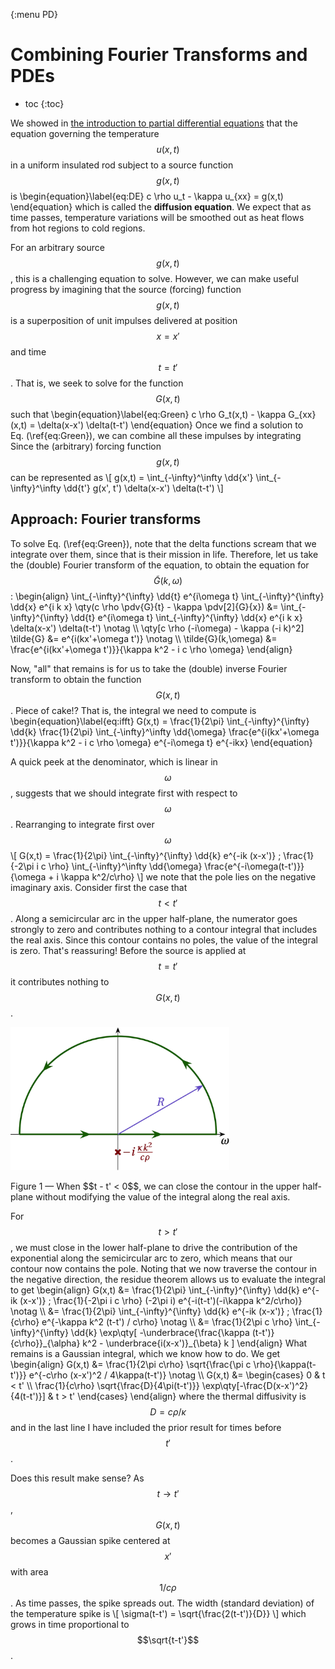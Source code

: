 {:menu PD}



# Combining Fourier Transforms and PDEs

* toc
{:toc}


We showed in [the introduction to partial differential equations](PD-PD1.md) that the equation governing the temperature $$u(x,t)$$ in a uniform insulated rod subject to a source function $$g(x,t)$$ is
\begin{equation}\label{eq:DE}
  c \rho u_t - \kappa u_{xx} = g(x,t)
\end{equation} 
which is called the **diffusion equation**. We expect that as time passes, temperature variations will be smoothed out as heat flows from hot regions to cold regions.

For an arbitrary source $$g(x,t)$$, this is a challenging equation to solve. However, we can make useful progress by imagining that the source (forcing) function $$g(x,t)$$ is a superposition of unit impulses delivered at position $$x = x'$$ and time $$t = t'$$. That is, we seek to solve for the function $$G(x,t)$$ such that
\begin{equation}\label{eq:Green}
  c \rho G_t(x,t) - \kappa G_{xx}(x,t) = \delta(x-x') \delta(t-t')
\end{equation}
Once we find a solution to Eq.&nbsp;(\ref{eq:Green}), we can combine all these impulses by integrating 
Since the (arbitrary) forcing function $$g(x,t)$$ can be represented as 
\\[
    g(x,t) = \int_{-\infty}^\infty \dd{x'} \int_{-\infty}^\infty \dd{t'} g(x', t') \delta(x-x') \delta(t-t')
\\]

## Approach: Fourier transforms

To solve Eq.&nbsp;(\ref{eq:Green}), note that the delta functions scream that we integrate over them, since that is their mission in life. Therefore, let us take the (double) Fourier transform of the equation, to obtain the equation for $$\tilde{G}(k,\omega)$$:
\begin{align}
  \int_{-\infty}^{\infty} \dd{t} e^{i\omega t} \int_{-\infty}^{\infty} \dd{x} e^{i k x} \qty(c \rho \pdv{G}{t} - \kappa \pdv[2]{G}{x}) 
  &=
  \int_{-\infty}^{\infty} \dd{t} e^{i\omega t} \int_{-\infty}^{\infty} \dd{x} e^{i k x} \delta(x-x') \delta(t-t')
  \notag \\\ 
  \qty[c \rho (-i\omega) - \kappa (-i k)^2] \tilde{G} &= e^{i(kx'+\omega t')} \notag \\\ 
  \tilde{G}(k,\omega) &= \frac{e^{i(kx'+\omega t')}}{\kappa k^2 - i c \rho \omega}
\end{align}

Now, "all" that remains is for us to take the (double) inverse Fourier transform to obtain the function $$G(x,t)$$. Piece of cake!? That is, the integral we need to compute is
\begin{equation}\label{eq:ifft}
  G(x,t) = \frac{1}{2\pi} \int_{-\infty}^{\infty} \dd{k} \frac{1}{2\pi} \int_{-\infty}^\infty \dd{\omega} 
  \frac{e^{i(kx'+\omega t')}}{\kappa k^2 - i c \rho \omega}
  e^{-i\omega t} e^{-ikx}
\end{equation}

A quick peek at the denominator, which is linear in $$\omega$$, suggests that we should integrate first with respect to $$\omega$$. Rearranging to integrate first over $$\omega$$
\\[
    G(x,t) = \frac{1}{2\pi} \int_{-\infty}^{\infty} \dd{k} e^{-ik (x-x')} \; 
    \frac{1}{-2\pi i c \rho} \int_{-\infty}^\infty \dd{\omega} \frac{e^{-i\omega(t-t')}}
    {\omega + i \kappa k^2/c\rho}
\\]
we note that the pole lies on the negative imaginary axis. Consider first the case that $$t < t'$$. Along a semicircular arc in the upper half-plane, the numerator goes strongly to zero and contributes nothing to a contour integral that includes the real axis. Since this contour contains no poles, the value of the integral is zero. That's reassuring! Before the source is applied at $$t = t'$$ it contributes nothing to $$G(x,t)$$.

<p class="center" markdown="0">
  <img src="figs/UHP-omega.webp" style="width: 350px;">
</p>
<p class="icap" markdown="1"><a name="Fig1">Figure 1</a> — When $$t - t' < 0$$, we can close the contour in the upper half-plane without modifying the value of the integral along the real axis.</p>

For $$t > t'$$, we must close in the lower half-plane to drive the contribution of the exponential along the semicircular arc to zero, which means that our contour now contains the pole. Noting that we now traverse the contour in the negative direction, the residue theorem allows us to evaluate the integral to get
\begin{align}
  G(x,t) &= \frac{1}{2\pi} \int_{-\infty}^{\infty} \dd{k} e^{-ik (x-x')} \; 
    \frac{1}{-2\pi i c \rho} 
    (-2\pi i) e^{-i(t-t')(-i\kappa k^2/c\rho)}  \notag \\\ 
    &= \frac{1}{2\pi} \int_{-\infty}^{\infty} \dd{k} e^{-ik (x-x')} \;
    \frac{1}{c\rho} e^{-\kappa k^2 (t-t') / c\rho} \notag \\\ 
    &= \frac{1}{2\pi c \rho} \int_{-\infty}^{\infty} \dd{k} 
    \exp\qty[
      -\underbrace{\frac{\kappa (t-t')}{c\rho}}\_{\alpha} k^2 - \underbrace{i(x-x')}_{\beta} k
      ]
\end{align}
What remains is a Gaussian integral, which we know how to do. We get
\begin{align}
  G(x,t) &= \frac{1}{2\pi c\rho} \sqrt{\frac{\pi c \rho}{\kappa(t-t')}} e^{-c\rho (x-x')^2 / 4\kappa(t-t')}  \notag \\\ 
  G(x,t) &= \begin{cases}
    0 & t < t' \\\ 
    \frac{1}{c\rho} \sqrt{\frac{D}{4\pi(t-t')}} \exp\qty[-\frac{D(x-x')^2}{4(t-t')}] & t > t'
  \end{cases}
\end{align}
where the thermal diffusivity is $$D = c\rho / \kappa$$ and in the last line I have included the prior result for times before $$t'$$.

Does this result make sense? As $$t \to t'$$, $$G(x,t)$$ becomes a Gaussian spike centered at $$x'$$ with area $$1/c\rho$$. As time passes, the spike spreads out. The width (standard deviation) of the temperature spike is
\\[
    \sigma(t-t') = \sqrt{\frac{2(t-t')}{D}}
\\]
which grows in time proportional to $$\sqrt{t-t'}$$.